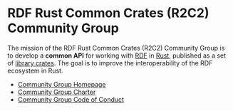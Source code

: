 
# RDF Rust Common Crates (R2C2) Community Group

The mission of the RDF Rust Common Crates (<abbr>R2C2</abbr>)
Community Group is to develop a **common API** for working with [RDF] in
[Rust], published as a set of [library crates].
The goal is to improve the interoperability of the RDF ecosystem in Rust.

[library crates]: https://doc.rust-lang.org/book/ch07-01-packages-and-crates.html
[RDF]: https://www.w3.org/TR/rdf-primer/
[Rust]: https://www.rust-lang.org/

* [Community Group Homepage](https://www.w3.org/groups/cg/r2c2)
* [Community Group Charter](Charter.md)
* [Community Group Code of Conduct](CODE_OF_CONDUCT.md)
